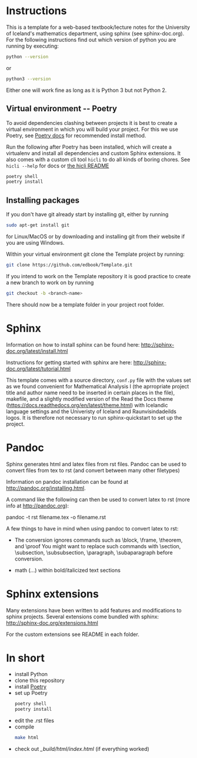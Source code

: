 # Instructions

This is a template for a web-based textbook/lecture notes for the University of Iceland's mathematics department, using sphinx (see sphinx-doc.org).
For the following instructions find out which version of python you are running by executing:
```bash
python --version
```
or
```bash
python3 --version
```
Either one will work fine as long as it is Python 3 but not Python 2.

## Virtual environment -- Poetry

To avoid dependencies clashing between projects it is best to create a virtual environment in which you will build your project. For this we use Poetry,
see [Poetry docs](https://python-poetry.org/docs/#installation) for recommended install method.


Run the following after Poetry has been installed, which will create a virtualenv and install all dependencies and custom Sphinx extensions. It also comes with a custom cli tool `hicli` to do all kinds of boring chores. See `hicli --help` for docs or [the hicli README](cli/README.md)

```sh
poetry shell
poetry install
```


## Installing packages

If you don't have git already start by installing git, either by running
```bash
sudo apt-get install git
```
for Linux/MacOS or by downloading and installing git from their website if you are using Windows.

Within your virtual environment git clone the Template project by running:
```bash
git clone https://github.com/edbook/Template.git
```
If you intend to work on the Template repository it is good practice to create a new branch to work on by running
```bash
git checkout -b <branch-name>
```
There should now be a template folder in your project root folder.

Sphinx
======
Information on how to install sphinx can be found here: http://sphinx-doc.org/latest/install.html

Instructions for getting started with sphinx are here: http://sphinx-doc.org/latest/tutorial.html

This template comes with a source directory, `conf.py` file with the values set as we found convenient for Mathematical Analysis I (the aprropriate project title and author name need to be inserted in certain places in the file), makefile, and a slightly modified version of the Read the Docs theme (https://docs.readthedocs.org/en/latest/theme.html) with Icelandic language settings and the Univeristy of Iceland and Raunvísindadeilds logos. It is therefore not necessary to run sphinx-quickstart to set up the project.


Pandoc
======
Sphinx generates html and latex files from rst files.
Pandoc can be used to convert files from tex to rst (and convert between many other filetypes) 

Information on pandoc installation can be found at http://pandoc.org/installing.html.

A command like the following can then be used to convert latex to rst (more info at http://pandoc.org):

pandoc -t rst filename.tex -o filename.rst

A few things to have in mind when using pandoc to convert latex to rst:

-   The conversion ignores commands such as \block, \frame, \theorem, and \proof
    You might want to replace such commands with \section, \subsection, \subsubsection, \paragraph, \subaparagraph before conversion.

-   math ($...$) within bold/italicized text sections


Sphinx extensions
=================
Many extensions have been written to add features and modifications to sphinx projects. 
Several extensions come bundled with sphinx: http://sphinx-doc.org/extensions.html

For the custom extensions see README in each folder.

In short
========

* install Python
* clone this repository
* install [Poetry](https://python-poetry.org/docs/#installation)
* set up Poetry 
  ```sh 
  poetry shell
  poetry install
  ```
* edit the .rst files
* compile
  ```sh
  make html
  ```
* check out *_build/html/index.html* (if everything worked)
